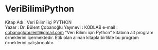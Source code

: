 # VeriBilimiPython
Kitap Adı :   Veri Bilimi içi PYTHON  
Yazar     :   Dr. Bülent Çobanoğlu
Yayınevi  :   KODLAB
e-mail    :   cobanoglubulent@gmail.com
"Veri Bilimi için Python" kitabına ait program örneklerini içermektedir.
Etik olan alınan kitapla birlikte bu program örneklerini çalıştırmaktır.
